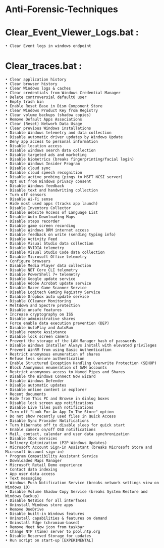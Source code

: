 # Anti-Forensic-Techniques

# Clear_Event_Viewer_Logs.bat :
    • Clear Event logs in windows endpoint 

# Clear_traces.bat : 
    • Clear application history
    • Clear browser history
    • Clear Windows logs & caches
    • Clear credentials from Windows Credential Manager
    • Delete controversial default0 user
    • Empty trash bin
    • Enable Reset Base in Dism Component Store
    • Clear Windows Product Key from Registry
    • Clear volume backups (shadow copies)
    • Remove Default Apps Associations
    • Clear (Reset) Network Data Usage
    • Clear previous Windows installations
    • Disable Windows telemetry and data collection
    • Disable automatic driver updates by Windows Update
    • Deny app access to personal information
    • Disable location access
    • Disable windows search data collection
    • Disable targeted ads and marketing
    • Disable biometrics (breaks fingerprinting/facial login)
    • Disable Windows Insider Program
    • Disable cloud sync
    • Disable cloud speech recognition
    • Disable active probing (pings to MSFT NCSI server)
    • Opt out from Windows privacy consent
    • Disable Windows feedback
    • Disable text and handwriting collection
    • Turn off sensors
    • Disable Wi-Fi sense
    • Hide most used apps (tracks app launch)
    • Disable Inventory Collector
    • Disable Website Access of Language List
    • Disable Auto Downloading Maps
    • Disable steps recorder
    • Disable game screen recording
    • Disable Windows DRM internet access
    • Disable feedback on write (sending typing info)
    • Disable Activity Feed
    • Disable Visual Studio data collection
    • Disable NVIDIA telemetry
    • Disable Visual Studio Code data collection
    • Disable Microsoft Office telemetry
    • Configure browsers
    • Disable Media Player data collection
    • Disable NET Core CLI telemetry
    • Disable PowerShell 7+ telemetry
    • Disable Google update service
    • Disable Adobe Acrobat update service
    • Disable Razer Game Scanner Service
    • Disable Logitech Gaming Registry Service
    • Disable Dropbox auto update service
    • Disable CCleaner Monitoring
    • Meltdown and Spectre protection
    • Disable unsafe features
    • Increase cryptography on ISS
    • Disable administrative shares
    • Force enable data execution prevention (DEP)
    • Disable AutoPlay and AutoRun
    • Disable remote Assistance
    • Disable lock screen camera
    • Prevent the storage of the LAN Manager hash of passwords
    • Disable Windows Installer Always install with elevated privileges
    • Prevent WinRM from using Basic Authentication
    • Restrict anonymous enumeration of shares
    • Refuse less secure authentication
    • Enable Structured Exception Handling Overwrite Protection (SEHOP)
    • Block Anonymous enumeration of SAM accounts
    • Restrict anonymous access to Named Pipes and Shares
    • Disable the Windows Connect Now wizard
    • Disable Windows Defender
    • Disable automatic updates
    • Disable online content in explorer
    • Recent documents
    • Hide from This PC and Browse in dialog boxes
    • Disable lock screen app notifications
    • Disable Live Tiles push notifications
    • Turn off "Look For An App In The Store" option
    • Do not show recently used files in Quick Access
    • Disable Sync Provider Notifications
    • Turn hibernate off to disable sleep for quick start
    • Enable camera on/off OSD notifications
    • Mail, contact, calendar and user data synchronization
    • Disable Xbox services
    • Delivery Optimization (P2P Windows Updates)
    • Microsoft Account Sign-in Assistant (breaks Microsoft Store and Microsoft Account sign-in)
    • Program Compatibility Assistant Service
    • Downloaded Maps Manager
    • Microsoft Retail Demo experience
    • Contact data indexing
    • App user data access
    • Text messaging
    • Windows Push Notification Service (breaks network settings view on Windows 10)
    • Disable Volume Shadow Copy Service (breaks System Restore and Windows Backup)
    • Disable NetBios for all interfaces
    • Uninstall Windows store apps
    • Remove OneDrive
    • Disable built-in Windows features
    • Uninstall capabilities & features on demand
    • Uninstall Edge (chromium-based)
    • Remove Meet Now icon from taskbar
    • Change NTP (time) server to pool.ntp.org
    • Disable Reserved Storage for updates
    • Run script on start-up [EXPERIMENTAL]

